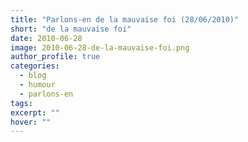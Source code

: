 ```yaml
---
title: "Parlons-en de la mauvaise foi (28/06/2010)"
short: "de la mauvaise foi"
date: 2010-06-28
image: 2010-06-28-de-la-mauvaise-foi.png
author_profile: true
categories:
  - blog
  - humour
  - parlons-en
tags:
excerpt: ""
hover: ""
---
```

